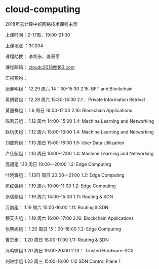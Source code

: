 # cloud-computing
2018年云计算中的网络技术课程主页

上课时间：2-17周，19:00-21:00

上课地点 ：3C204

课程助教：  李旭东、盖泰亨 
    
课程邮箱： cloudc2018@163.com

 
汇报预约：

张春明组：  12.29 周六 14：30-15:30        2.15: BFT and Blockchain

吴妍君组：  12.29 周六 15:30-16:30         2.1： Private Information Retrival 

黄遵祥组：  1.6 周日 16:00-17:00           2.16: Blockchain Applications

陈若云组：  1.12 周六 14:00-15:00           1.4: Machine Learning and Networking

赵杭天组：  1.12  周六 15:00-16:00          1.4: Machine Learning and Networking
  
刘晨辉组：  1.13 周日  15:00-16:00           1.5: User Data Utilization

卢仕航组：    1.13 周日  16:00-17:00        1.4: Machine Learning and Networking

高翔组   1.13  周日 19:00—20:00           1.2: Edge Computing

叶晓辉组：   1.13日  周日 20:00—21:00        1.2: Edge Computing

房红强组：    1.19 周六   10:00-11:00       1.2: Edge Computing

张瑞骐组：   1.19 周六   14:00-15:00         1.11: Routing & SDN

万凯组：    1.19  周六   15:00-16:00         1.11: Routing & SDN

穆天杰组：    1.19  周六   16:00-17:00        2.16: Blockchain Applications

张晓妮组：  1.20  周日  15：00-16:00          1.2: Edge Computing
 
曹志组：    1.20 周日  16.00-17.00            1.11: Routing & SDN
 
冯鸣啸组    1.20 周日  19:00-20:00            2.13： Trusted Hardware-SGX

刘进学组    1.23  周三  15:00-16:00           1.12   SDN Control Plane 1


